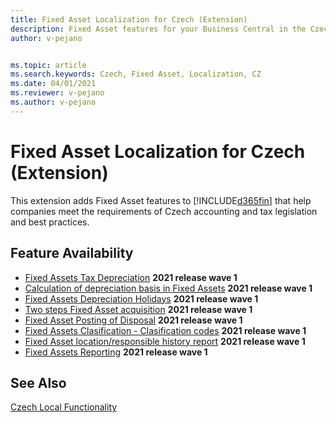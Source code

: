 ```yaml
---
title: Fixed Asset Localization for Czech (Extension)
description: Fixed Asset features for your Business Central in the Czech Republic. 
author: v-pejano


ms.topic: article
ms.search.keywords: Czech, Fixed Asset, Localization, CZ
ms.date: 04/01/2021
ms.reviewer: v-pejano
ms.author: v-pejano
---
```


# Fixed Asset Localization for Czech (Extension)

This extension adds Fixed Asset features to [!INCLUDE[d365fin](../../includes/d365fin_md.md)] that help companies meet the requirements of Czech accounting and tax legislation and best practices.

## Feature Availability

- [Fixed Assets Tax Depreciation](how-to-use-tax-depreciation-for-fixed-assets.md) **2021 release wave 1**
- [Calculation of depreciation basis in Fixed Assets](how-to-calculate-depreciation-basis.md) **2021 release wave 1**
- [Fixed Assets Depreciation Holidays](how-to-depreciate-holidays-for-fixed-assets.md) **2021 release wave 1**
- [Two steps Fixed Asset acquisition](how-to-use-two-steps-fixed-asset-acquisition.md) **2021 release wave 1**
- [Fixed Asset Posting of Disposal](how-to-post-disposal-of-fixed-asset.md) **2021 release wave 1**
- [Fixed Assets Clasification - Clasification codes](how-to-use-clasification-code-for-fixed-assets.md) **2021 release wave 1**
- [Fixed Asset location/responsible history report](how-to-use-fixed-asset-location-history-report.md) **2021 release wave 1**
- [Fixed Assets Reporting](how-to-use-fixed-assets-reporting.md) **2021 release wave 1**

## See Also

[Czech Local Functionality](czech-local-functionality.md)  
